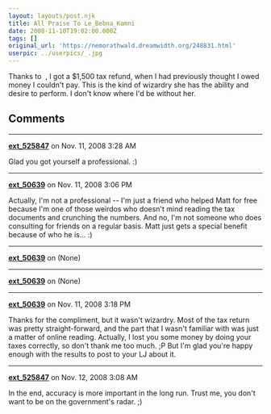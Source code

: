 ```yaml
---
layout: layouts/post.njk
title: All Praise To Le_Bebna_Kamni
date: 2008-11-10T19:02:00.000Z
tags: []
original_url: 'https://nemorathwald.dreamwidth.org/248831.html'
userpic: ../userpics/_.jpg
---
```

Thanks to  , I got a $1,500 tax refund, when I had previously thought I owed money I couldn't pay. This is the kind of wizardry she has the ability and desire to perform. I don't know where I'd be without her.

## Comments

---

**[ext_525847](https://www.dreamwidth.org/users/ext_525847)** on Nov. 11, 2008 3:28 AM

Glad you got yourself a professional. :)

---

**[ext_50639](https://www.dreamwidth.org/users/ext_50639)** on Nov. 11, 2008 3:06 PM

Actually, I'm not a professional -- I'm just a friend who helped Matt for free because I'm one of those weirdos who doesn't mind reading the tax documents and crunching the numbers. And no, I'm not someone who does consulting for friends on a regular basis. Matt just gets a special benefit because of who he is... :)

---

**[ext_50639](https://www.dreamwidth.org/users/ext_50639)** on (None)



---

**[ext_50639](https://www.dreamwidth.org/users/ext_50639)** on (None)



---

**[ext_50639](https://www.dreamwidth.org/users/ext_50639)** on Nov. 11, 2008 3:18 PM

Thanks for the compliment, but it wasn't wizardry. Most of the tax return was pretty straight-forward, and the part that I wasn't familiar with was just a matter of online reading. Actually, I lost you some money by doing your taxes correctly, so don't thank me too much. ;P But I'm glad you're happy enough with the results to post to your LJ about it.

---

**[ext_525847](https://www.dreamwidth.org/users/ext_525847)** on Nov. 12, 2008 3:08 AM

In the end, accuracy is more important in the long run. Trust me, you don't want to be on the government's radar. ;)
